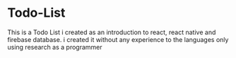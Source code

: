 # Todo-List
This is a Todo List i created as an introduction to react, react native and firebase database. i created it without any experience to the languages only using research as a programmer 
